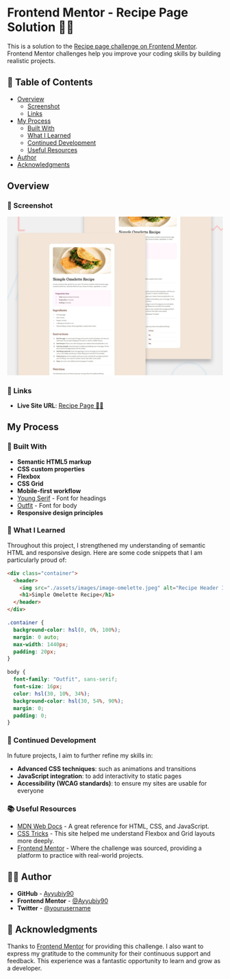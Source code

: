 # Frontend Mentor - Recipe Page Solution 🍕🍔

This is a solution to the [Recipe page challenge on Frontend Mentor](https://www.frontendmentor.io/challenges/recipe-page-KiTsR8QQKm). Frontend Mentor challenges help you improve your coding skills by building realistic projects. 

## 📒 Table of Contents

- [Overview](#overview)
  - [Screenshot](#screenshot)
  - [Links](#links)
- [My Process](#my-process)
  - [Built With](#built-with)
  - [What I Learned](#what-i-learned)
  - [Continued Development](#continued-development)
  - [Useful Resources](#useful-resources)
- [Author](#author)
- [Acknowledgments](#acknowledgments)

## Overview

### 📸 Screenshot

![Screenshot](./preview.jpg)

### 🔗 Links

- **Live Site URL**: [Recipe Page 🍔🍕](https://recipe-page-sigma-jet.vercel.app/)

## My Process

### 🚀 Built With

- **Semantic HTML5 markup**
- **CSS custom properties**
- **Flexbox**
- **CSS Grid**
- **Mobile-first workflow**
- [Young Serif](https://fonts.google.com/specimen/Young+Serif) - Font for headings
- [Outfit](https://fonts.google.com/specimen/Outfit) - Font for body
- **Responsive design principles**

### 🌟 What I Learned

Throughout this project, I strengthened my understanding of semantic HTML and responsive design. Here are some code snippets that I am particularly proud of:

```html
<div class="container">
  <header>
    <img src="./assets/images/image-omelette.jpeg" alt="Recipe Header Image" class="header-image">
    <h1>Simple Omelette Recipe</h1>
  </header>
</div>
```

```css
.container {
  background-color: hsl(0, 0%, 100%);
  margin: 0 auto;
  max-width: 1440px;
  padding: 20px;
}
```

```css
body {
  font-family: "Outfit", sans-serif;
  font-size: 16px;
  color: hsl(30, 10%, 34%);
  background-color: hsl(30, 54%, 90%);
  margin: 0;
  padding: 0;
}
```

### 🔄 Continued Development

In future projects, I aim to further refine my skills in:

- **Advanced CSS techniques**: such as animations and transitions
- **JavaScript integration**: to add interactivity to static pages
- **Accessibility (WCAG standards)**: to ensure my sites are usable for everyone

### 📚 Useful Resources

- [MDN Web Docs](https://developer.mozilla.org/en-US/) - A great reference for HTML, CSS, and JavaScript.
- [CSS Tricks](https://css-tricks.com/) - This site helped me understand Flexbox and Grid layouts more deeply.
- [Frontend Mentor](https://www.frontendmentor.io) - Where the challenge was sourced, providing a platform to practice with real-world projects.

## 👨‍💻 Author

- **GitHub** - [Ayyubiy90](https://github.com/Ayyubiy90)
- **Frontend Mentor** - [@Ayyubiy90](https://www.frontendmentor.io/profile/Ayyubiy90)
- **Twitter** - [@yourusername](https://www.x.com/ayyubiy10)

## 🙏 Acknowledgments

Thanks to [Frontend Mentor](https://www.frontendmentor.io) for providing this challenge. I also want to express my gratitude to the community for their continuous support and feedback. This experience was a fantastic opportunity to learn and grow as a developer.